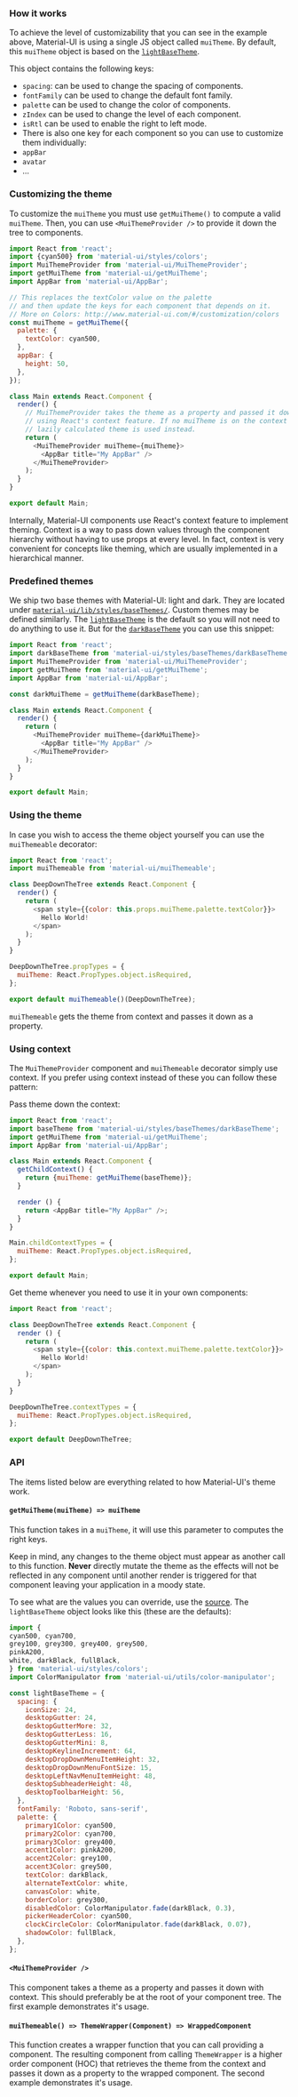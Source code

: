 ### How it works

To achieve the level of customizability that you can see in the example above,
Material-UI is using a single JS object called `muiTheme`.
By default, this `muiTheme` object is based on the
[`lightBaseTheme`](https://github.com/callemall/material-ui/blob/master/src/styles/baseThemes/lightBaseTheme.js).

This object contains the following keys:
 - `spacing`: can be used to change the spacing of components.
 - `fontFamily` can be used to change the default font family.
 - `palette` can be used to change the color of components.
 - `zIndex` can be used to change the level of each component.
 - `isRtl` can be used to enable the right to left mode.
 - There is also one key for each component so you can use to customize them individually:
  - `appBar`
  - `avatar`
  - ...

### Customizing the theme

To customize the `muiTheme` you must use `getMuiTheme()` to compute a valid `muiTheme`.
Then, you can use `<MuiThemeProvider />` to provide it down the tree to components.

```js
import React from 'react';
import {cyan500} from 'material-ui/styles/colors';
import MuiThemeProvider from 'material-ui/MuiThemeProvider';
import getMuiTheme from 'material-ui/getMuiTheme';
import AppBar from 'material-ui/AppBar';

// This replaces the textColor value on the palette
// and then update the keys for each component that depends on it.
// More on Colors: http://www.material-ui.com/#/customization/colors
const muiTheme = getMuiTheme({
  palette: {
    textColor: cyan500,
  },
  appBar: {
    height: 50,
  },
});

class Main extends React.Component {
  render() {
    // MuiThemeProvider takes the theme as a property and passed it down the hierarchy
    // using React's context feature. If no muiTheme is on the context the default
    // lazily calculated theme is used instead.
    return (
      <MuiThemeProvider muiTheme={muiTheme}>
        <AppBar title="My AppBar" />
      </MuiThemeProvider>
    );
  }
}

export default Main;
```

Internally, Material-UI components use React's context feature to implement theming.
Context is a way to pass down values through the component hierarchy without having
to use props at every level.
In fact, context is very convenient for concepts like theming, which are usually
implemented in a hierarchical manner.

### Predefined themes

We ship two base themes with Material-UI: light and dark. They are located
under [`material-ui/lib/styles/baseThemes/`](https://github.com/callemall/material-ui/blob/master/src/styles/baseThemes/).
Custom themes may be defined similarly.
The [`lightBaseTheme`](https://github.com/callemall/material-ui/blob/master/src/styles/baseThemes/lightBaseTheme.js)
is the default so you will not need to do anything to use it.
But for the [`darkBaseTheme`](https://github.com/callemall/material-ui/blob/master/src/styles/baseThemes/darkBaseTheme.js) you can use this snippet:

```js
import React from 'react';
import darkBaseTheme from 'material-ui/styles/baseThemes/darkBaseTheme';
import MuiThemeProvider from 'material-ui/MuiThemeProvider';
import getMuiTheme from 'material-ui/getMuiTheme';
import AppBar from 'material-ui/AppBar';

const darkMuiTheme = getMuiTheme(darkBaseTheme);

class Main extends React.Component {
  render() {
    return (
      <MuiThemeProvider muiTheme={darkMuiTheme}>
        <AppBar title="My AppBar" />
      </MuiThemeProvider>
    );
  }
}

export default Main;
```

### Using the theme

In case you wish to access the theme object yourself you can use the
`muiThemeable` decorator:

```js
import React from 'react';
import muiThemeable from 'material-ui/muiThemeable';

class DeepDownTheTree extends React.Component {
  render() {
    return (
      <span style={{color: this.props.muiTheme.palette.textColor}}>
        Hello World!
      </span>
    );
  }
}

DeepDownTheTree.propTypes = {
  muiTheme: React.PropTypes.object.isRequired,
};

export default muiThemeable()(DeepDownTheTree);
```

`muiThemeable` gets the theme from context and passes it down as a property.

### Using context

The `MuiThemeProvider` component and `muiThemeable` decorator simply use context.
If you prefer using context instead of these you can follow these pattern:

Pass theme down the context:

```js
import React from 'react';
import baseTheme from 'material-ui/styles/baseThemes/darkBaseTheme';
import getMuiTheme from 'material-ui/getMuiTheme';
import AppBar from 'material-ui/AppBar';

class Main extends React.Component {
  getChildContext() {
    return {muiTheme: getMuiTheme(baseTheme)};
  }

  render () {
    return <AppBar title="My AppBar" />;
  }
}

Main.childContextTypes = {
  muiTheme: React.PropTypes.object.isRequired,
};

export default Main;
```

Get theme whenever you need to use it in your own components:

```js
import React from 'react';

class DeepDownTheTree extends React.Component {
  render () {
    return (
      <span style={{color: this.context.muiTheme.palette.textColor}}>
        Hello World!
      </span>
    );
  }
}

DeepDownTheTree.contextTypes = {
  muiTheme: React.PropTypes.object.isRequired,
};

export default DeepDownTheTree;
```

### API

The items listed below are everything related to how Material-UI's theme work.

#### `getMuiTheme(muiTheme) => muiTheme`

This function takes in a `muiTheme`, it will use this parameter to computes the right keys.

Keep in mind, any changes to the theme object must appear as another call
to this function.
**Never** directly mutate the theme as the effects will not be reflected in any component
until another render is triggered for that component leaving your application
in a moody state.

To see what are the values you can override, use the
[source](https://github.com/callemall/material-ui/blob/master/src/getMuiTheme.js).
The `lightBaseTheme` object looks like this (these are the defaults):

```js
import {
cyan500, cyan700,
grey100, grey300, grey400, grey500,
pinkA200,
white, darkBlack, fullBlack,
} from 'material-ui/styles/colors';
import ColorManipulator from 'material-ui/utils/color-manipulator';

const lightBaseTheme = {
  spacing: {
    iconSize: 24,
    desktopGutter: 24,
    desktopGutterMore: 32,
    desktopGutterLess: 16,
    desktopGutterMini: 8,
    desktopKeylineIncrement: 64,
    desktopDropDownMenuItemHeight: 32,
    desktopDropDownMenuFontSize: 15,
    desktopLeftNavMenuItemHeight: 48,
    desktopSubheaderHeight: 48,
    desktopToolbarHeight: 56,
  },
  fontFamily: 'Roboto, sans-serif',
  palette: {
    primary1Color: cyan500,
    primary2Color: cyan700,
    primary3Color: grey400,
    accent1Color: pinkA200,
    accent2Color: grey100,
    accent3Color: grey500,
    textColor: darkBlack,
    alternateTextColor: white,
    canvasColor: white,
    borderColor: grey300,
    disabledColor: ColorManipulator.fade(darkBlack, 0.3),
    pickerHeaderColor: cyan500,
    clockCircleColor: ColorManipulator.fade(darkBlack, 0.07),
    shadowColor: fullBlack,
  },
};
```

#### `<MuiThemeProvider />`

This component takes a theme as a property and passes it down with context.
This should preferably be at the root of your component tree. The first
example demonstrates it's usage.

#### `muiThemeable() => ThemeWrapper(Component) => WrappedComponent`

This function creates a wrapper function that you can call providing a component.
The resulting component from calling `ThemeWrapper` is a higher order component (HOC)
that retrieves the theme from the context and passes it down as a property to the wrapped
component. The second example demonstrates it's usage.
